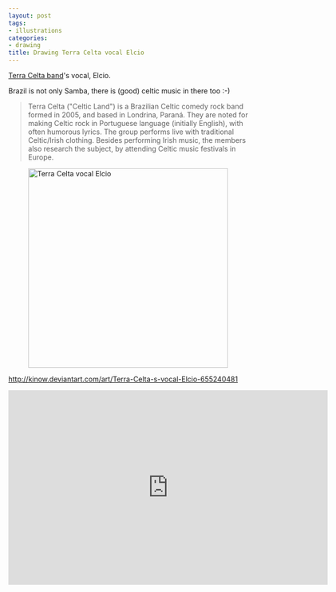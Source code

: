 ```yaml
---
layout: post
tags:
- illustrations
categories:
- drawing
title: Drawing Terra Celta vocal Elcio
---
```


[Terra Celta band](http://www.terracelta.com.br/)'s vocal, Elcio.

Brazil is not only Samba, there is (good) celtic music in there too :-)

<blockquote cite="https://en.wikipedia.org/wiki/Terra_Celta">Terra Celta ("Celtic Land") is a Brazilian Celtic comedy rock band formed in 2005, and based in Londrina, Paran&aacute;. They are noted for making Celtic rock in Portuguese language (initially English), with often humorous lyrics. The group performs live with traditional Celtic/Irish clothing. Besides performing Irish music, the members also research the subject, by attending Celtic music festivals in Europe.</blockquote>

<figure>
<a  href="/assets/posts{{page.path | remove: ".md" | remove: "_posts" }}/terra-celta-elcio.png" rel="prettyPhoto" class="thumbnail" title="Terra Celta vocal Elcio">
<img style="height: 400px;" class="ui image" src="/assets/posts/{{ page.date | date: "%Y-%m-%d" }}-{{ page.title | slugify }}/terra-celta-elcio.png" alt="Terra Celta vocal Elcio" />
</figure>

<p>
<a href="http://kinow.deviantart.com/art/Terra-Celta-s-vocal-Elcio-655240481">
http://kinow.deviantart.com/art/Terra-Celta-s-vocal-Elcio-655240481
</a>
</p>

<iframe id="player" type="text/html" width="640" height="390"
  src="http://www.youtube.com/embed/EOMEAzUBftA?enablejsapi=1&origin=http://kinoshita.eti.br"
  frameborder="0"></iframe>

